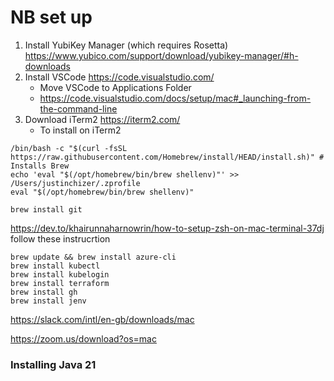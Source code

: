 # NB set up
1. Install YubiKey Manager (which requires Rosetta) https://www.yubico.com/support/download/yubikey-manager/#h-downloads
2. Install VSCode https://code.visualstudio.com/
    - Move VSCode to Applications Folder
    - https://code.visualstudio.com/docs/setup/mac#_launching-from-the-command-line
3. Download iTerm2 https://iterm2.com/
    - To install on iTerm2
``` 
/bin/bash -c "$(curl -fsSL https://raw.githubusercontent.com/Homebrew/install/HEAD/install.sh)" # Installs Brew
echo 'eval "$(/opt/homebrew/bin/brew shellenv)"' >> /Users/justinchizer/.zprofile
eval "$(/opt/homebrew/bin/brew shellenv)"

brew install git

```
https://dev.to/khairunnaharnowrin/how-to-setup-zsh-on-mac-terminal-37dj follow these instrucrtion



```
brew update && brew install azure-cli
brew install kubectl
brew install kubelogin
brew install terraform
brew install gh
brew install jenv
```
https://slack.com/intl/en-gb/downloads/mac

https://zoom.us/download?os=mac



### Installing Java 21
